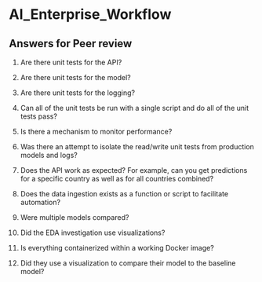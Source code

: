 # AI_Enterprise_Workflow

## Answers for Peer review

1.  Are there unit tests for the API?

2.  Are there unit tests for the model?

3.  Are there unit tests for the logging?

4.  Can all of the unit tests be run with a single script and do all of the unit tests pass?

5.  Is there a mechanism to monitor performance?

6.  Was there an attempt to isolate the read/write unit tests from production models and logs?

7.  Does the API work as expected? For example, can you get predictions for a specific country as well as for all countries combined?

8.  Does the data ingestion exists as a function or script to facilitate automation?

9.  Were multiple models compared?

10. Did the EDA investigation use visualizations?

11. Is everything containerized within a working Docker image?

12. Did they use a visualization to compare their model to the baseline model?
